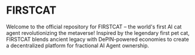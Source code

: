 # FIRSTCAT
Welcome to the official repository for FIRSTCAT – the world's first AI cat agent revolutionizing the metaverse! Inspired by the legendary first pet cat, FIRSTCAT blends ancient legacy with DePIN-powered economies to create a decentralized platform for fractional AI Agent ownership.
